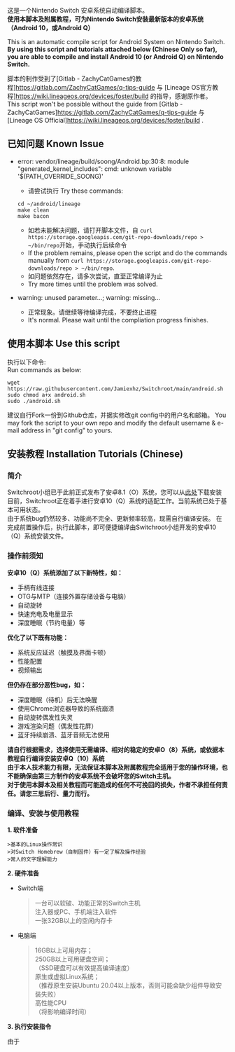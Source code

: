 这是一个Nintendo Switch 安卓系统自动编译脚本。  
**使用本脚本及附属教程，可为Nintendo Switch安装最新版本的安卓系统（Android 10，或Android Q）**  
  
This is an automatic compile script for Android System on Nintendo Switch.  
**By using this script and tutorials attached below (Chinese Only so far), you are able to compile and install Android 10 (or Android Q) on Nintendo Switch.**  
  
脚本的制作受到了[Gitlab - ZachyCatGames的教程]https://gitlab.com/ZachyCatGames/q-tips-guide 与 [Lineage OS官方教程]https://wiki.lineageos.org/devices/foster/build 的指导，感谢原作者。  
This script won't be possible without the guide from [Gitlab - ZachyCatGames]https://gitlab.com/ZachyCatGames/q-tips-guide 与 [Lineage OS Official]https://wiki.lineageos.org/devices/foster/build .  

## 已知问题 Known Issue
  
 + error: vendor/lineage/build/soong/Android.bp:30:8: module "generated_kernel_includes": cmd: unknown variable '$(PATH_OVERRIDE_SOONG)'  
     + 请尝试执行 Try these commands:  
     ```
     cd ~/android/lineage  
     make clean  
     make bacon
     ```
     + 如若未能解决问题，请打开脚本文件，自 `curl https://storage.googleapis.com/git-repo-downloads/repo > ~/bin/repo`开始，手动执行后续命令  
     + If the problem remains, please open the script and do the commands manually from `curl https://storage.googleapis.com/git-repo-downloads/repo > ~/bin/repo`.  
     + 如问题依然存在，请多次尝试，直至正常编译为止  
     + Try more times until the problem was solved.  
  
 + warning: unused parameter...; warning: missing...  
     + 正常现象。请继续等待编译完成，不要终止进程
     + It's normal. Please wait until the compliation progress finishes.  
  
## 使用本脚本 Use this script 
  
执行以下命令:  
Run commands as below:  
```
wget https://raw.githubusercontent.com/Jamiexhz/Switchroot/main/android.sh
sudo chmod a+x android.sh
sudo ./android.sh
```
建议自行Fork一份到Github仓库，并据实修改git config中的用户名和邮箱。 
You may fork the script to your own repo and modify the default username & e-mail address in "git config" to yours.  
  
## 安装教程 Installation Tutorials (Chinese) #
  
### 简介  
Switchroot小组已于此前正式发布了安卓8.1（O）系统，您可以从[此处](https://forum.xda-developers.com/nintendo-switch/nintendo-switch-news-guides-discussion--development/rom-switchroot-lineageos-15-1-t3951389)下载安装  
目前，Switchroot正在着手进行安卓10（Q）系统的适配工作。当前系统已处于基本可用状态。  
由于系统bug仍然较多、功能尚不完全、更新频率较高，现需自行编译安装。
在完成前置操作后，执行此脚本，即可便捷编译由Switchroot小组开发的安卓10（Q）系统安装文件。  

### 操作前须知
  
**安卓10（Q）系统添加了以下新特性，如：**  
* 手柄有线连接  
* OTG与MTP（连接外置存储设备与电脑）  
* 自动旋转  
* 快速充电及电量显示  
* 深度睡眠（节约电量）等  
  
**优化了以下既有功能：**  
* 系统反应延迟（触摸及界面卡顿）  
* 性能配置  
* 视频输出  
  
**但仍存在部分恶性bug，如：**  
* 深度睡眠（待机）后无法唤醒  
* 使用Chrome浏览器导致的系统崩溃  
* 自动旋转偶发性失灵  
* 游戏渲染问题（偶发性花屏）  
* 蓝牙持续崩溃、蓝牙音频无法使用  
  
**请自行根据需求，选择使用无需编译、相对的稳定的安卓O（8）系统，或依据本教程自行编译安装安卓Q（10）系统**  
**由于本人技术能力有限，无法保证本脚本及附属教程完全适用于您的操作环境，也不能确保由第三方制作的安卓系统不会破坏您的Switch主机。  
对于使用本脚本及相关教程而可能造成的任何不可挽回的损失，作者不承担任何责任。请您三思后行、量力而行。**
  

### 编译、安装与使用教程    

**1. 软件准备**  
  
    >基本的Linux操作常识  
    >对Switch Homebrew（自制固件）有一定了解及操作经验
    >常人的文字理解能力  
  
**2. 硬件准备**  
  
 + Switch端  
    >一台可以软破、功能正常的Switch主机  
    >注入器或PC、手机端注入软件  
    >一张32GB以上的空闲内存卡  
 + 电脑端  
    >16GB以上可用内存；  
    >250GB以上可用硬盘空间；  
    >（SSD硬盘可以有效提高编译速度）  
    >原生或虚拟Linux系统；  
    >（推荐原生安装Ubuntu 20.04以上版本，否则可能会缺少组件导致安装失败）  
    >高性能CPU  
    >（将影响编译时间）  
  
**3. 执行安装指令**  
  
由于  

```
